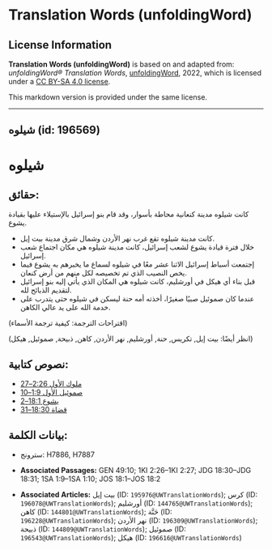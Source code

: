 # Translation Words (unfoldingWord)

## License Information

**Translation Words (unfoldingWord)** is based on and adapted from: _unfoldingWord® Translation Words_, [unfoldingWord](https://unfoldingword.org/utw), 2022, which is licensed under a [CC BY-SA 4.0 license](https://creativecommons.org/licenses/by-sa/4.0/legalcode.en).

This markdown version is provided under the same license.



--------------------------------

## شيلوه (id: 196569)

شيلوه
=====

حقائق:
------

كانت شيلوه مدينة كنعانية محاطة بأسوار، وقد قام بنو إسرائيل بالإستيلاء عليها بقيادة يشوع.

* كانت مدينة شيلوه تقع غرب نهر الأردن وشمال شرق مدينة بيت إيل.
* خلال فترة قيادة يشوع لشعب إسرائيل، كانت مدينة شيلوه هي مكان اجتماع شعب إسرائيل.
* إجتمعت أسباط إسرائيل الاثنا عشر معًا في شيلوه لسماع ما يخبرهم به يشوع فيما يخص النصيب الذي تم تخصيصه لكل منهم من أرض كنعان.
* قبل بناء أي هيكل في أورشليم، كانت شيلوه هي المكان الذي يأتي إليه بنو إسرائيل لتقديم الذبائح لله.
* عندما كان صموئيل صبيًا صغيرًا، أخذته أمه حنة ليسكن في شيلوه حتى يتدرب على خدمة الله على يد عالي الكاهن.

(اقتراحات الترجمة: كيفية ترجمة الأسماء)

(انظر أيضًا: بيت إيل, تكريس, حنة, أورشليم, نهر الأردن, كاهن, ذبيحة, صموئيل, هيكل)

نصوص كتابية:
------------

* [ملوك الأول 2:26–27](https://ref.ly/1Kgs2:26-1Kgs2:27)
* [صموئيل الأول 1:9–10](https://ref.ly/1Sam1:9-1Sam1:10)
* [يشوع 18:1–2](https://ref.ly/Josh18:1-Josh18:2)
* [قضاة 18:30–31](https://ref.ly/Judg18:30-Judg18:31)

بيانات الكلمة:
--------------

* سترونج: H7886, H7887

* **Associated Passages:** GEN 49:10; 1KI 2:26–1KI 2:27; JDG 18:30–JDG 18:31; 1SA 1:9–1SA 1:10; JOS 18:1–JOS 18:2
* **Associated Articles:** بيت إيل (ID: `195976@UWTranslationWords`); كرس (ID: `196078@UWTranslationWords`); أورشليم (ID: `144765@UWTranslationWords`); كاهن (ID: `144801@UWTranslationWords`); حَنَّة (ID: `196228@UWTranslationWords`); نهر الأردن (ID: `196309@UWTranslationWords`); ذبيحة (ID: `144809@UWTranslationWords`); صموئيل (ID: `196543@UWTranslationWords`); هيكل (ID: `196616@UWTranslationWords`)

